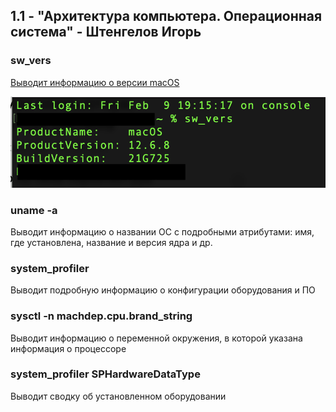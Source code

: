 ## 1.1 - "Архитектура компьютера. Операционная система" - Штенгелов Игорь

### sw_vers
<a href="sw_vers.png">Выводит информацию о версии macOS</a>

<img src="sw_vers.png">

### uname -a
Выводит информацию о названии ОС с подробными атрибутами: имя, где установлена, название и версия ядра и др.
### system_profiler
Выводит подробную информацию о конфигурации оборудования и ПО
### sysctl -n machdep.cpu.brand_string
Выводит информацию о переменной окружения, в которой указана информация о процессоре
### system_profiler SPHardwareDataType
Выводит сводку об установленном оборудовании
